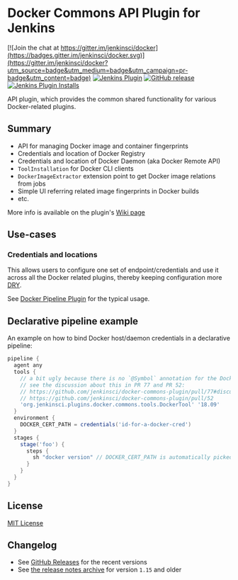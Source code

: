 # Docker Commons API Plugin for Jenkins

[![Join the chat at https://gitter.im/jenkinsci/docker](https://badges.gitter.im/jenkinsci/docker.svg)](https://gitter.im/jenkinsci/docker?utm_source=badge&utm_medium=badge&utm_campaign=pr-badge&utm_content=badge)
[![Jenkins Plugin](https://img.shields.io/jenkins/plugin/v/docker-commons.svg)](https://plugins.jenkins.io/docker-commons)
[![GitHub release](https://img.shields.io/github/release/jenkinsci/docker-commons-plugin.svg?label=changelog)](https://github.com/jenkinsci/docker-commons-plugin/releases/latest)
[![Jenkins Plugin Installs](https://img.shields.io/jenkins/plugin/i/role-strategy.svg?color=blue)](https://plugins.jenkins.io/docker-commons)

API plugin, which provides the common shared functionality for various Docker-related plugins.

## Summary

* API for managing Docker image and container fingerprints
* Credentials and location of Docker Registry
* Credentials and location of Docker Daemon (aka Docker Remote API)
* <code>ToolInstallation</code> for Docker CLI clients
* <code>DockerImageExtractor</code> extension point to get Docker image relations from jobs
* Simple UI referring related image fingerprints in Docker builds
* etc.

More info is available on the plugin's [Wiki page](https://wiki.jenkins-ci.org/display/JENKINS/Docker+Commons+Plugin)

## Use-cases

### Credentials and locations

This allows users to configure one set of endpoint/credentials and use it across all the Docker related plugins, 
thereby keeping configuration more [DRY](http://en.wikipedia.org/wiki/Don%27t_repeat_yourself).

See [Docker Pipeline Plugin](https://plugins.jenkins.io/docker-workflow) for the typical usage.

## Declarative pipeline example

An example on how to bind Docker host/daemon credentials in a declarative pipeline: 

```groovy
pipeline {
  agent any
  tools {
    // a bit ugly because there is no `@Symbol` annotation for the DockerTool
    // see the discussion about this in PR 77 and PR 52: 
    // https://github.com/jenkinsci/docker-commons-plugin/pull/77#discussion_r280910822
    // https://github.com/jenkinsci/docker-commons-plugin/pull/52
    'org.jenkinsci.plugins.docker.commons.tools.DockerTool' '18.09'
  }
  environment {
    DOCKER_CERT_PATH = credentials('id-for-a-docker-cred')
  }
  stages {
    stage('foo') {
      steps {
        sh "docker version" // DOCKER_CERT_PATH is automatically picked up by the Docker client
      }
    }
  }
}
```

## License

[MIT License](http://opensource.org/licenses/MIT)

## Changelog

* See [GitHub Releases](https://github.com/jenkinsci/docker-commons-plugin/releases/latest) for the recent versions
* See [the release notes archive](./CHANGELOG.md) for version `1.15` and older
